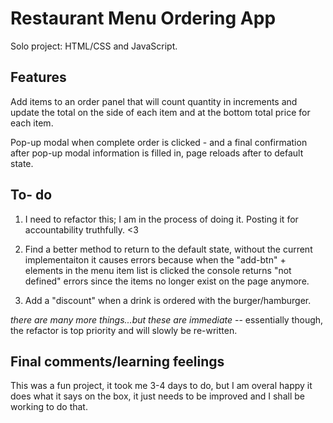# Restaurant Menu Ordering App
Solo project: HTML/CSS and JavaScript. 

## Features

Add items to an order panel that will count quantity in increments and update the total on the side of each item and at the bottom total price for each item.

Pop-up modal when complete order is clicked - and a final confirmation after pop-up modal information is filled in, page reloads after to default state. 
 

## To- do

1. I need to refactor this;  I am in the process of doing it. Posting it for accountability truthfully. <3
2. Find a better method to return to the default state, without the current implementaiton it causes errors because when the "add-btn" + elements in the menu item list is clicked the console returns "not defined" errors since the items no longer exist on the page anymore. 


3. Add a "discount" when a drink is ordered with the burger/hamburger. 

*there are many more things...but these are immediate* -- essentially though, the refactor is top priority and will slowly be re-written. 

## Final comments/learning feelings

This was a fun project, it took me 3-4 days to do, but I am overal happy it does what it says on the box, it just needs to be improved and I shall be working to do that. 
